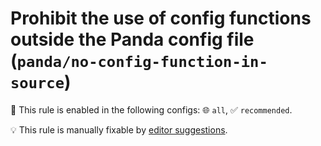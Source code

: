 # Prohibit the use of config functions outside the Panda config file (`panda/no-config-function-in-source`)

💼 This rule is enabled in the following configs: 🌐 `all`, ✅ `recommended`.

💡 This rule is manually fixable by [editor suggestions](https://eslint.org/docs/latest/use/core-concepts#rule-suggestions).

<!-- end auto-generated rule header -->
